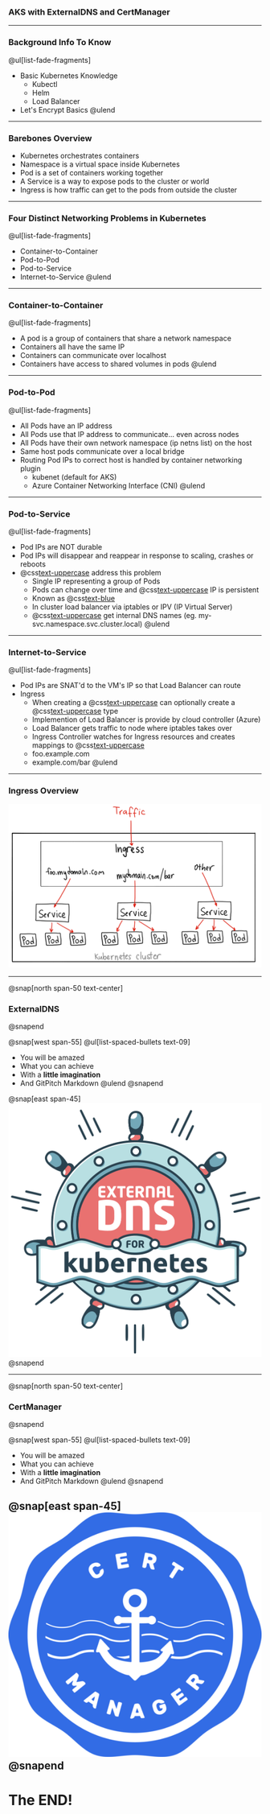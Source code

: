 ### AKS with ExternalDNS and CertManager

---

### Background Info To Know
@ul[list-fade-fragments]
- Basic Kubernetes Knowledge
    - Kubectl
    - Helm
    - Load Balancer
- Let's Encrypt Basics
@ulend

---

### Barebones Overview
- Kubernetes orchestrates containers
- Namespace is a virtual space inside Kubernetes
- Pod is a set of containers working together
- A Service is a way to expose pods to the cluster or world
- Ingress is how traffic can get to the pods from outside the cluster

---

### Four Distinct Networking Problems in Kubernetes
@ul[list-fade-fragments]
- Container-to-Container 
- Pod-to-Pod
- Pod-to-Service
- Internet-to-Service
@ulend

---

### Container-to-Container
@ul[list-fade-fragments]
- A pod is a group of containers that share a network namespace
- Containers all have the same IP
- Containers can communicate over localhost
- Containers have access to shared volumes in pods
@ulend

---

### Pod-to-Pod
@ul[list-fade-fragments]
- All Pods have an IP address
- All Pods use that IP address to communicate... even across nodes
- All Pods have their own network namespace (ip netns list) on the host
- Same host pods communicate over a local bridge
- Routing Pod IPs to correct host is handled by container networking plugin
    - kubenet (default for AKS)
    - Azure Container Networking Interface (CNI)
@ulend
---

### Pod-to-Service
@ul[list-fade-fragments]
- Pod IPs are NOT durable
- Pod IPs will disappear and reappear in response to scaling, crashes or reboots
- @css[text-uppercase](Services) address this problem
    - Single IP representing a group of Pods
    - Pods can change over time and @css[text-uppercase](service) IP is persistent
    - Known as @css[text-blue](ClusterIP)
    - In cluster load balancer via iptables or IPV (IP Virtual Server)
    - @css[text-uppercase](Services) get internal DNS names (eg. my-svc.namespace.svc.cluster.local)
@ulend

---

### Internet-to-Service
@ul[list-fade-fragments]
- Pod IPs are SNAT'd to the VM's IP so that Load Balancer can route
- Ingress
    - When creating a @css[text-uppercase](service) can optionally create a @css[text-uppercase](LoadBalancer) type 
    - Implemention of Load Balancer is provide by cloud controller (Azure)
    - Load Balancer gets traffic to node where iptables takes over
    - Ingress Controller watches for Ingress resources and creates mappings to
      @css[text-uppercase](services)
    - foo.example.com
    - example.com/bar
@ulend


---

### Ingress Overview

![IMAGE](assets/img/ingress.png)

---

@snap[north span-50 text-center]
### ExternalDNS
@snapend

@snap[west span-55]
@ul[list-spaced-bullets text-09]
- You will be amazed
- What you can achieve
- With a **little imagination**
- And GitPitch Markdown
@ulend
@snapend

@snap[east span-45]
![IMAGE](assets/img/dns.png)
@snapend

---

@snap[north span-50 text-center]
### CertManager
@snapend

@snap[west span-55]
@ul[list-spaced-bullets text-09]
- You will be amazed
- What you can achieve
- With a **little imagination**
- And GitPitch Markdown
@ulend
@snapend

@snap[east span-45]
![IMAGE](assets/img/cert.png)
@snapend
---

# The END!
